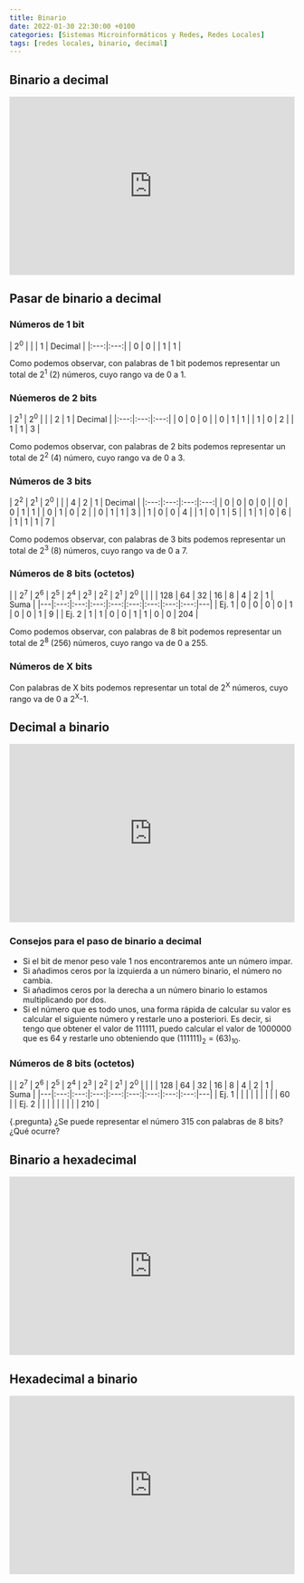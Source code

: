 ```yaml
---
title: Binario
date: 2022-01-30 22:30:00 +0100
categories: [Sistemas Microinformáticos y Redes, Redes Locales]
tags: [redes locales, binario, decimal]
---
```


## Binario a decimal

<iframe width="100%" height="315" src="https://www.youtube.com/embed/3HRu7BvuSIQ" title="YouTube video player" frameborder="0" allow="accelerometer; autoplay; clipboard-write; encrypted-media; gyroscope; picture-in-picture" allowfullscreen></iframe>

## Pasar de binario a decimal

### Números de 1 bit

| 2<sup>0</sup> |  |
| 1 | Decimal |
|:---:|:---:|
| 0 | 0 |
| 1 | 1 |

Como podemos observar, con palabras de 1 bit podemos representar un total de 2<sup>1</sup> (2) números, cuyo rango va de 0 a 1.

### Núemeros de 2 bits

| 2<sup>1</sup> | 2<sup>0</sup> |  |
| 2 | 1 | Decimal |
|:---:|:---:|:---:|
| 0 | 0 | 0 |
| 0 | 1 | 1 |
| 1 | 0 | 2 |
| 1 | 1 | 3 |

Como podemos observar, con palabras de 2 bits podemos representar un total de 2<sup>2</sup> (4) número, cuyo rango va de 0 a 3.

### Números de 3 bits

| 2<sup>2</sup> | 2<sup>1</sup> | 2<sup>0</sup> |  |
| 4 | 2 | 1 | Decimal |
|:---:|:---:|:---:|:---:|
| 0 | 0 | 0 | 0 |
| 0 | 0 | 1 | 1 |
| 0 | 1 | 0 | 2 |
| 0 | 1 | 1 | 3 |
| 1 | 0 | 0 | 4 |
| 1 | 0 | 1 | 5 |
| 1 | 1 | 0 | 6 |
| 1 | 1 | 1 | 7 |

Como podemos observar, con palabras de 3 bits podemos representar un total de 2<sup>3</sup> (8) números, cuyo rango va de 0 a 7.

### Números de 8 bits (octetos)

|   | 2<sup>7</sup> | 2<sup>6</sup> | 2<sup>5</sup> | 2<sup>4</sup> | 2<sup>3</sup> | 2<sup>2</sup> | 2<sup>1</sup> | 2<sup>0</sup> |   |
|   | 128 | 64 | 32 | 16 | 8 | 4 | 2 | 1 | Suma |
|---|:---:|:---:|:---:|:---:|:---:|:---:|:---:|:---:|---|
| Ej. 1 | 0 | 0 | 0 | 0 | 1 | 0 | 0 | 1 | 9 |
| Ej. 2 | 1 | 1 | 0 | 0 | 1 | 1 | 0 | 0 | 204 |

Como podemos observar, con palabras de 8 bit podemos representar un total de 2<sup>8</sup> (256) números, cuyo rango va de 0 a 255.

### Números de X bits

Con palabras de X bits podemos representar un total de 2<sup>X</sup> números, cuyo rango va de 0 a 2<sup>X</sup>-1.

## Decimal a binario

<iframe width="100%" height="315" src="https://www.youtube.com/embed/IpxNHH88HRU" title="YouTube video player" frameborder="0" allow="accelerometer; autoplay; clipboard-write; encrypted-media; gyroscope; picture-in-picture" allowfullscreen></iframe>

### Consejos para el paso de binario a decimal

- Si el bit de menor peso vale 1 nos encontraremos ante un número impar.
- Si añadimos ceros por la izquierda a un número binario, el número no cambia.
- Si añadimos ceros por la derecha a un número binario lo estamos multiplicando por dos.
- Si el número que es todo unos, una forma rápida de calcular su valor es calcular el siguiente número y restarle uno a posteriori. Es decir, si tengo que obtener el valor de 111111, puedo calcular el valor de 1000000 que es 64 y restarle uno obteniendo que (111111)<sub>2</sub> = (63)<sub>10</sub>.

### Números de 8 bits (octetos)

|   | 2<sup>7</sup> | 2<sup>6</sup> | 2<sup>5</sup> | 2<sup>4</sup> | 2<sup>3</sup> | 2<sup>2</sup> | 2<sup>1</sup> | 2<sup>0</sup> |   |
|   | 128 | 64 | 32 | 16 | 8 | 4 | 2 | 1 | Suma |
|---|:---:|:---:|:---:|:---:|:---:|:---:|:---:|:---:|---|
| Ej. 1 |   |   |   |   |   |   |   |   | 60 |
| Ej. 2 |   |   |   |   |   |   |   |   | 210 |

{.pregunta}
¿Se puede representar el número 315 con palabras de 8 bits? ¿Qué ocurre?

## Binario a hexadecimal

<iframe width="100%" height="315" src="https://www.youtube.com/embed/uQaLpYDCkAA" title="YouTube video player" frameborder="0" allow="accelerometer; autoplay; clipboard-write; encrypted-media; gyroscope; picture-in-picture" allowfullscreen></iframe>

## Hexadecimal a binario

<iframe width="100%" height="315" src="https://www.youtube.com/embed/Wx9X14aVfMg" title="YouTube video player" frameborder="0" allow="accelerometer; autoplay; clipboard-write; encrypted-media; gyroscope; picture-in-picture" allowfullscreen></iframe>

